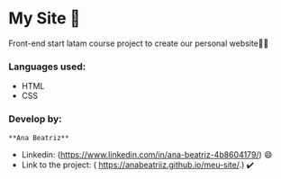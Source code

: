 # My Site  💜
Front-end start latam course project to create our personal website👩‍💻

### Languages used:

  - HTML
  - CSS
  
### Develop by:
    **Ana Beatriz**
 - Linkedin: (https://www.linkedin.com/in/ana-beatriz-4b8604179/) 😄
 - Link to the project: ( https://anabeatriiz.github.io/meu-site/.) ✔️